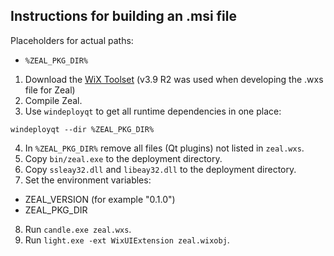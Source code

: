 ## Instructions for building an .msi file

Placeholders for actual paths:
* `%ZEAL_PKG_DIR%`

1. Download the [WiX Toolset](http://wixtoolset.org/) (v3.9 R2 was used when developing
   the .wxs file for Zeal)
2. Compile Zeal.
3. Use `windeployqt` to get all runtime dependencies in one place:
```
windeployqt --dir %ZEAL_PKG_DIR%
```
4. In `%ZEAL_PKG_DIR%` remove all files (Qt plugins) not listed in `zeal.wxs`.
5. Copy `bin/zeal.exe` to the deployment directory.
6. Copy `ssleay32.dll` and `libeay32.dll` to the deployment directory.
7. Set the environment variables:
  * ZEAL_VERSION (for example "0.1.0")
  * ZEAL_PKG_DIR
8. Run `candle.exe zeal.wxs`.
9. Run `light.exe -ext WixUIExtension zeal.wixobj`.
